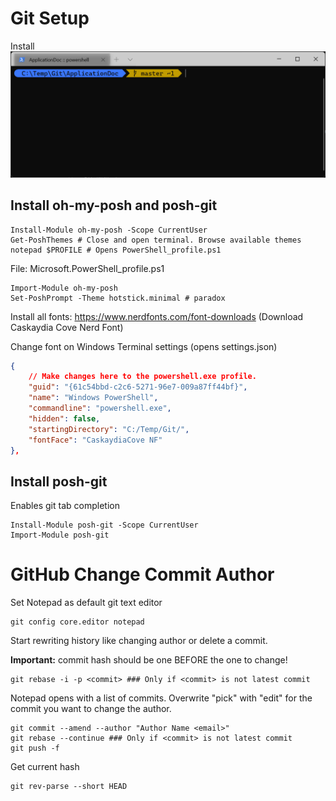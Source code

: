 # Git Setup

Install 
![](WindowsTerminal.png)

## Install oh-my-posh and posh-git
```
Install-Module oh-my-posh -Scope CurrentUser
Get-PoshThemes # Close and open terminal. Browse available themes
notepad $PROFILE # Opens PowerShell_profile.ps1
```

File: Microsoft.PowerShell_profile.ps1
```
Import-Module oh-my-posh
Set-PoshPrompt -Theme hotstick.minimal # paradox
```

Install all fonts: https://www.nerdfonts.com/font-downloads (Download Caskaydia Cove Nerd Font)

Change font on Windows Terminal settings (opens settings.json)

```json
{
    // Make changes here to the powershell.exe profile.
    "guid": "{61c54bbd-c2c6-5271-96e7-009a87ff44bf}",
    "name": "Windows PowerShell",
    "commandline": "powershell.exe",
    "hidden": false,
    "startingDirectory": "C:/Temp/Git/",
    "fontFace": "CaskaydiaCove NF"
},
```

## Install posh-git
Enables git tab completion
```
Install-Module posh-git -Scope CurrentUser
Import-Module posh-git
```

# GitHub Change Commit Author

Set Notepad as default git text editor
```
git config core.editor notepad
```
Start rewriting history like changing author or delete a commit.

**Important:** commit hash should be one BEFORE the one to change!
```
git rebase -i -p <commit> ### Only if <commit> is not latest commit
```

Notepad opens with a list of commits. Overwrite "pick" with "edit" for the commit you want to change the author.

```
git commit --amend --author "Author Name <email>"
git rebase --continue ### Only if <commit> is not latest commit
git push -f
```

Get current hash

```
git rev-parse --short HEAD
```
